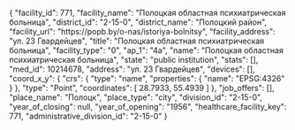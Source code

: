 {
    "facility_id": 771,
    "facility_name": "Полоцкая областная психиатрическая больница",
    "district_id": "2-15-0",
    "district_name": "Полоцкий район",
    "facility_url": "https:\/\/popb.by\/o-nas\/istoriya-bolnitsy",
    "facility_address": "ул. 23 Гвардейцев",
    "title": "Полоцкая областная психиатрическая больница",
    "facility_type": "0",
    "ap_1": "4а",
    "name": "Полоцкая областная психиатрическая больница",
    "state": "public institution",
    "stats": [],
    "med_id": 10214678,
    "address": "ул. 23 Гвардейцев",
    "devices": [],
    "coord_x_y": {
        "crs": {
            "type": "name",
            "properties": {
                "name": "EPSG:4326"
            }
        },
        "type": "Point",
        "coordinates": [
            28.7933,
            55.4939
        ]
    },
    "job_offers": [],
    "place_name": "Полоцк",
    "place_type": "city",
    "division_id": "2-15-0",
    "year_of_closing": null,
    "year_of_opening": "1956",
    "healthcare_facility_key": 771,
    "administrative_division_id": "2-15-0"
}